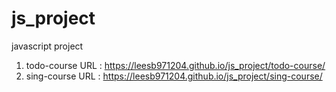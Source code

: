 # js_project
javascript project

1. todo-course URL : https://leesb971204.github.io/js_project/todo-course/
2. sing-course URL : https://leesb971204.github.io/js_project/sing-course/
